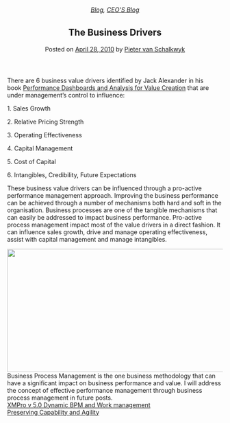 
<article class="post-193 post type-post status-publish format-standard has-post-thumbnail hentry category-blog category-pieter-blog" id="post-193">
<div class="article-inner">
<header class="entry-header">
<div class="entry-header-text entry-header-text-top text-center">
<h6 class="entry-category is-xsmall"><a href="https://xmpro.com/category/blog/" rel="category tag">Blog</a>, <a href="https://xmpro.com/category/blog/pieter-blog/" rel="category tag">CEO'S Blog</a></h6><h1 class="entry-title">The Business Drivers</h1><div class="entry-divider is-divider small"></div>
<div class="entry-meta uppercase is-xsmall">
<span class="posted-on">Posted on <a href="https://xmpro.com/the-business-drivers/" rel="bookmark"><time class="entry-date published updated" datetime="2010-04-28T05:47:02+00:00">April 28, 2010</time></a></span> <span class="byline">by <span class="meta-author vcard"><a class="url fn n" href="https://xmpro.com/author/pietervs/">Pieter van Schalkwyk</a></span></span> </div>
</div>
</header>
<div class="entry-content single-page">
<p>There are 6 business value drivers identified by Jack Alexander in his book <a href="https://www.amazon.com/Performance-Dashboards-Analysis-Creation-Finance/dp/0470047976">Performance Dashboards and Analysis for Value Creation</a> that are under management’s control to influence:</p>
<p>1. Sales Growth</p>
<p>2. Relative Pricing Strength</p>
<p>3. Operating Effectiveness</p>
<p>4. Capital Management</p>
<p>5. Cost of Capital</p>
<p>6. Intangibles, Credibility, Future Expectations</p>
<p>These business value drivers can be influenced through a pro-active performance management approach. Improving the business performance can be achieved through a number of mechanisms both hard and soft in the organisation. Business processes are one of the tangible mechanisms that can easily be addressed to impact business performance. Pro-active process management impact most of the value drivers in a direct fashion. It can influence sales growth, drive and manage operating effectiveness, assist with capital management and manage intangibles.</p>
<div><a href="https://xmpro.com/wp-content/uploads/2010/04/businessdrivers.png"><img height="287" src="https://xmpro.com/wp-content/uploads/2010/04/businessdrivers.png" width="539"/>
</a>Business Process Management is the one business methodology that can have a significant impact on business performance and value. I will address the concept of effective performance management through business process management in future posts.</div>
<div class="blog-share text-center"><div class="is-divider medium"></div><div class="social-icons share-icons share-row relative"><a aria-label="Share on WhatsApp" class="icon button circle is-outline tooltip whatsapp show-for-medium" data-action="share/whatsapp/share" href="whatsapp://send?text=The%20Business%20Drivers - https://xmpro.com/the-business-drivers/" title="Share on WhatsApp"><i class="icon-whatsapp"></i></a><a aria-label="Share on Facebook" class="icon button circle is-outline tooltip facebook" data-label="Facebook" href="https://www.facebook.com/sharer.php?u=https://xmpro.com/the-business-drivers/" onclick="window.open(this.href,this.title,'width=500,height=500,top=300px,left=300px'); return false;" rel="noopener nofollow" target="_blank" title="Share on Facebook"><i class="icon-facebook"></i></a><a aria-label="Share on Twitter" class="icon button circle is-outline tooltip twitter" href="https://twitter.com/share?url=https://xmpro.com/the-business-drivers/" onclick="window.open(this.href,this.title,'width=500,height=500,top=300px,left=300px'); return false;" rel="noopener nofollow" target="_blank" title="Share on Twitter"><i class="icon-twitter"></i></a><a aria-label="Email to a Friend" class="icon button circle is-outline tooltip email" href="/cdn-cgi/l/email-protection#bd82cec8dfd7d8dec980e9d5d8988f8dffc8ced4d3d8cece988f8df9cfd4cbd8cfce9bdfd2d9c480fed5d8ded6988f8dc9d5d4ce988f8dd2c8c9988efc988f8dd5c9c9cdce988efc988ffb988ffbc5d0cdcfd293ded2d0988ffbc9d5d890dfc8ced4d3d8cece90d9cfd4cbd8cfce988ffb" rel="nofollow" title="Email to a Friend"><i class="icon-envelop"></i></a><a aria-label="Pin on Pinterest" class="icon button circle is-outline tooltip pinterest" href="https://pinterest.com/pin/create/button?url=https://xmpro.com/the-business-drivers/&amp;media=https://xmpro.com/wp-content/uploads/2010/04/businessdrivers.png&amp;description=The%20Business%20Drivers" onclick="window.open(this.href,this.title,'width=500,height=500,top=300px,left=300px'); return false;" rel="noopener nofollow" target="_blank" title="Pin on Pinterest"><i class="icon-pinterest"></i></a><a aria-label="Share on LinkedIn" class="icon button circle is-outline tooltip linkedin" href="https://www.linkedin.com/shareArticle?mini=true&amp;url=https://xmpro.com/the-business-drivers/&amp;title=The%20Business%20Drivers" onclick="window.open(this.href,this.title,'width=500,height=500,top=300px,left=300px'); return false;" rel="noopener nofollow" target="_blank" title="Share on LinkedIn"><i class="icon-linkedin"></i></a></div></div></div>
<nav class="navigation-post" id="nav-below" role="navigation">
<div class="flex-row next-prev-nav bt bb">
<div class="flex-col flex-grow nav-prev text-left">
<div class="nav-previous"><a href="https://xmpro.com/xmpro-v-5-0-dynamic-bpm-and-work-management/" rel="prev"><span class="hide-for-small"><i class="icon-angle-left"></i></span> XMPro v 5.0 Dynamic BPM and Work management</a></div>
</div>
<div class="flex-col flex-grow nav-next text-right">
<div class="nav-next"><a href="https://xmpro.com/preserving-capability-and-agility/" rel="next">Preserving Capability and Agility <span class="hide-for-small"><i class="icon-angle-right"></i></span></a></div> </div>
</div>
</nav>
</div>
</article>
<div class="comments-area" id="comments">
</div>
